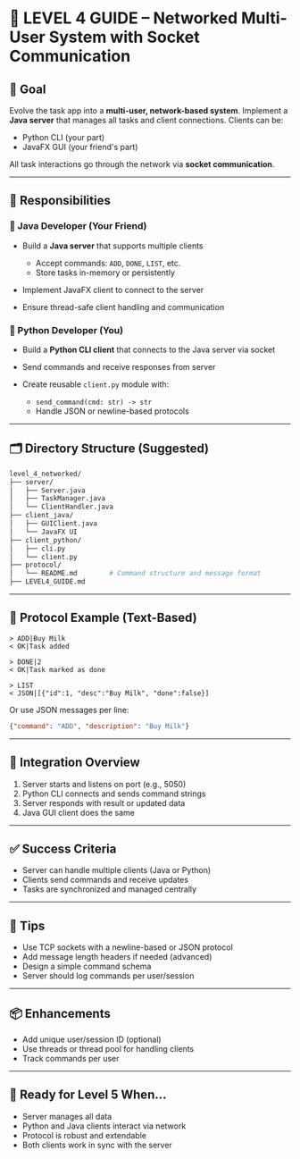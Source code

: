 # 📘 LEVEL 4 GUIDE – Networked Multi-User System with Socket Communication

## 🎯 Goal

Evolve the task app into a **multi-user, network-based system**. Implement a **Java server** that manages all tasks and client connections. Clients can be:

* Python CLI (your part)
* JavaFX GUI (your friend's part)

All task interactions go through the network via **socket communication**.

---

## 👥 Responsibilities

### 🧠 Java Developer (Your Friend)

* Build a **Java server** that supports multiple clients

  * Accept commands: `ADD`, `DONE`, `LIST`, etc.
  * Store tasks in-memory or persistently
* Implement JavaFX client to connect to the server
* Ensure thread-safe client handling and communication

### 🐍 Python Developer (You)

* Build a **Python CLI client** that connects to the Java server via socket
* Send commands and receive responses from server
* Create reusable `client.py` module with:

  * `send_command(cmd: str) -> str`
  * Handle JSON or newline-based protocols

---

## 🗂 Directory Structure (Suggested)

```bash
level_4_networked/
├── server/
│   ├── Server.java
│   ├── TaskManager.java
│   └── ClientHandler.java
├── client_java/
│   ├── GUIClient.java
│   └── JavaFX UI
├── client_python/
│   ├── cli.py
│   └── client.py
├── protocol/
│   └── README.md        # Command structure and message format
├── LEVEL4_GUIDE.md
```

---

## 🔌 Protocol Example (Text-Based)

```
> ADD|Buy Milk
< OK|Task added

> DONE|2
< OK|Task marked as done

> LIST
< JSON|[{"id":1, "desc":"Buy Milk", "done":false}]
```

Or use JSON messages per line:

```json
{"command": "ADD", "description": "Buy Milk"}
```

---

## 🔁 Integration Overview

1. Server starts and listens on port (e.g., 5050)
2. Python CLI connects and sends command strings
3. Server responds with result or updated data
4. Java GUI client does the same

---

## ✅ Success Criteria

* Server can handle multiple clients (Java or Python)
* Clients send commands and receive updates
* Tasks are synchronized and managed centrally

---

## 🧠 Tips

* Use TCP sockets with a newline-based or JSON protocol
* Add message length headers if needed (advanced)
* Design a simple command schema
* Server should log commands per user/session

---

## 📦 Enhancements

* Add unique user/session ID (optional)
* Use threads or thread pool for handling clients
* Track commands per user

---

## 🚦 Ready for Level 5 When...

* Server manages all data
* Python and Java clients interact via network
* Protocol is robust and extendable
* Both clients work in sync with the server

